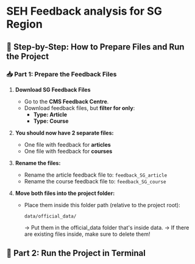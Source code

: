# SEH Feedback analysis for SG Region

## 📝 Step-by-Step: How to Prepare Files and Run the Project

### 📥 Part 1: Prepare the Feedback Files

1. **Download SG Feedback Files**
   - Go to the **CMS Feedback Centre**.
   - Download feedback files, but **filter for only**:
     - **Type: Article**
     - **Type: Course**

2. **You should now have 2 separate files:**
   - One file with feedback for **articles**
   - One file with feedback for **courses**

3. **Rename the files:**
   - Rename the article feedback file to: `feedback_SG_article`
   - Rename the course feedback file to: `feedback_SG_course`

4. **Move both files into the project folder:**
   - Place them inside this folder path (relative to the project root):
     ```
     data/official_data/
     ```
     -> Put them in the official_data folder that's inside data.
     -> If there are existing files inside, make sure to delete them!


## 🚀 Part 2: Run the Project in Terminal

Follow these steps to run the project on your Windows machine:

### 1. 📂 Open your Terminal
You can use **Command Prompt**, **PowerShell**, or **Windows Terminal**.

### 2. 📁 Navigate to the Project Folder
In your terminal, run the following command:
```bash
cd Desktop/seh/
```
✅ This command changes your current directory to where your project is located. Adjust the path if your project is stored elsewhere.

### 3. 🐍 Activate the Virtual Environment (Windows)
Assuming you've already set up a virtual environment (e.g., named `venv`), activate it with:
```bash
.\venv\Scripts\activate
```
✅ You should now see `(venv)` at the start of your terminal line, indicating the environment is active.


### 4. 📂 Navigate to the `src` Folder
```bash
cd src
```
✅ This moves you into the folder where your main script is located.

### 5. ▶️ Run the Project
Now start the app by running:
```bash
python main.py
```


### ❗️Tips
- If `python main.py` doesn’t work, try:
  ```
  python3 main.py
  ```
- If you see an error saying Python is not found, you might need to install it. Let me know if you need help with that!

